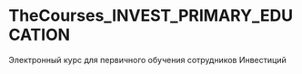 # TheCourses_INVEST_PRIMARY_EDUCATION
 Электронный курс для первичного обучения сотрудников Инвестиций
